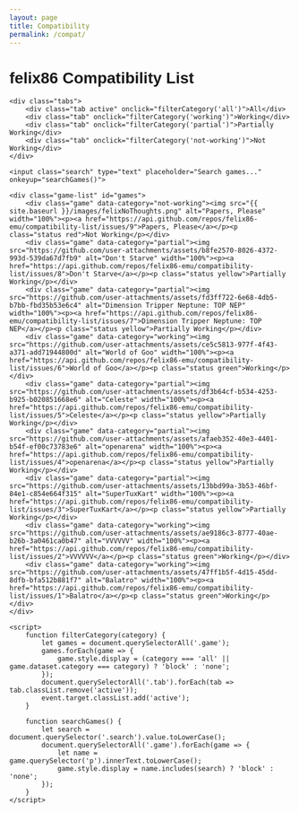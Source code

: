 ```yaml
---
layout: page
title: Compatibility
permalink: /compat/
---
```


<html lang="en">
<head>
    <meta charset="UTF-8">
    <meta name="viewport" content="width=device-width, initial-scale=1.0">
    <title>felix86 Compatibility List</title>
    <style>
        body { font-family: Arial, sans-serif; }
        .tabs { display: flex; gap: 10px; margin-bottom: 10px; }
        .tab { cursor: pointer; padding: 10px; background: lightgray; border-radius: 5px; }
        .tab.active { background: darkgray; }
        .search { margin-bottom: 10px; }
        .game-list { display: flex; flex-wrap: wrap; gap: 10px; }
        .game { border: 1px solid #ccc; padding: 10px; border-radius: 5px; width: 200px; text-align: center; }
        .game img { width: 100%; height: 150px; object-fit: cover; border-radius: 5px; }
        .status { font-weight: bold; }
        .green { color: green; }
        .yellow { color: orange; }
        .red { color: red; }
    </style>
</head>
<body>
    <h1>felix86 Compatibility List</h1>
    
    <div class="tabs">
        <div class="tab active" onclick="filterCategory('all')">All</div>
        <div class="tab" onclick="filterCategory('working')">Working</div>
        <div class="tab" onclick="filterCategory('partial')">Partially Working</div>
        <div class="tab" onclick="filterCategory('not-working')">Not Working</div>
    </div>
    
    <input class="search" type="text" placeholder="Search games..." onkeyup="searchGames()">
    
    <div class="game-list" id="games">
        <div class="game" data-category="not-working"><img src="{{ site.baseurl }}/images/felixNoThoughts.png" alt="Papers, Please" width="100%"><p><a href="https://api.github.com/repos/felix86-emu/compatibility-list/issues/9">Papers, Please</a></p><p class="status red">Not Working</p></div>
        <div class="game" data-category="partial"><img src="https://github.com/user-attachments/assets/b8fe2570-8026-4372-993d-539da67d7fb9" alt="Don't Starve" width="100%"><p><a href="https://api.github.com/repos/felix86-emu/compatibility-list/issues/8">Don't Starve</a></p><p class="status yellow">Partially Working</p></div>
        <div class="game" data-category="partial"><img src="https://github.com/user-attachments/assets/fd3ff722-6e68-4db5-b7bb-fbd35b53e6c4" alt="Dimension Tripper Neptune: TOP NEP" width="100%"><p><a href="https://api.github.com/repos/felix86-emu/compatibility-list/issues/7">Dimension Tripper Neptune: TOP NEP</a></p><p class="status yellow">Partially Working</p></div>
        <div class="game" data-category="working"><img src="https://github.com/user-attachments/assets/ce5c5813-977f-4f43-a371-add71944800d" alt="World of Goo" width="100%"><p><a href="https://api.github.com/repos/felix86-emu/compatibility-list/issues/6">World of Goo</a></p><p class="status green">Working</p></div>
        <div class="game" data-category="partial"><img src="https://github.com/user-attachments/assets/df3b64cf-b534-4253-b925-b020851668e6" alt="Celeste" width="100%"><p><a href="https://api.github.com/repos/felix86-emu/compatibility-list/issues/5">Celeste</a></p><p class="status yellow">Partially Working</p></div>
        <div class="game" data-category="partial"><img src="https://github.com/user-attachments/assets/afaeb352-40e3-4401-b54f-ef00c73783e6" alt="openarena" width="100%"><p><a href="https://api.github.com/repos/felix86-emu/compatibility-list/issues/4">openarena</a></p><p class="status yellow">Partially Working</p></div>
        <div class="game" data-category="partial"><img src="https://github.com/user-attachments/assets/13bbd99a-3b53-46bf-84e1-c854e664f315" alt="SuperTuxKart" width="100%"><p><a href="https://api.github.com/repos/felix86-emu/compatibility-list/issues/3">SuperTuxKart</a></p><p class="status yellow">Partially Working</p></div>
        <div class="game" data-category="working"><img src="https://github.com/user-attachments/assets/ae9186c3-8777-40ae-b26b-3a0461ca0b47" alt="VVVVVV" width="100%"><p><a href="https://api.github.com/repos/felix86-emu/compatibility-list/issues/2">VVVVVV</a></p><p class="status green">Working</p></div>
        <div class="game" data-category="working"><img src="https://github.com/user-attachments/assets/47ff1b5f-4d15-45dd-8dfb-bfa512b881f7" alt="Balatro" width="100%"><p><a href="https://api.github.com/repos/felix86-emu/compatibility-list/issues/1">Balatro</a></p><p class="status green">Working</p></div>
    </div>
    
    <script>
        function filterCategory(category) {
            let games = document.querySelectorAll('.game');
            games.forEach(game => {
                game.style.display = (category === 'all' || game.dataset.category === category) ? 'block' : 'none';
            });
            document.querySelectorAll('.tab').forEach(tab => tab.classList.remove('active'));
            event.target.classList.add('active');
        }
        
        function searchGames() {
            let search = document.querySelector('.search').value.toLowerCase();
            document.querySelectorAll('.game').forEach(game => {
                let name = game.querySelector('p').innerText.toLowerCase();
                game.style.display = name.includes(search) ? 'block' : 'none';
            });
        }
    </script>
</body>
</html>
